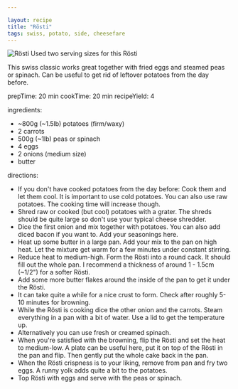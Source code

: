 ```yaml
---

layout: recipe
title: "Rösti"
tags: swiss, potato, side, cheesefare
---
```


![Rösti](/recipes/pix/roesti.webp)
Used two serving sizes for this Rösti

This swiss classic works great together with fried eggs and steamed peas or spinach.
Can be useful to get rid of leftover potatoes from the day before.

prepTime: 20 min
cookTime: 20 min
recipeYield: 4

ingredients:
- ~800g (~1.5lb) potatoes (firm/waxy)
- 2 carrots
- 500g (~1lb) peas or spinach
- 4 eggs
- 2 onions (medium size)
- butter

directions:
- If you don't have cooked potatoes from the day before: Cook them and let them cool. It is important to use cold potatoes. You can also use raw potatoes. The cooking time will increase though.
- Shred raw or cooked (but cool) potatoes with a grater. The shreds should be quite large so don't use your typical cheese shredder.
- Dice the first onion and mix together with potatoes. You can also add diced bacon if you want to. Add your seasonings here.
- Heat up some butter in a large pan. Add your mix to the pan on high heat. Let the mixture get warm for a few minutes under constant stirring.
- Reduce heat to medium-high. Form the Rösti into a round cack. It should fill out the whole pan. I recommend a thickness of around 1 - 1.5cm (~1/2") for a softer Rösti.
- Add some more butter flakes around the inside of the pan to get it under the Rösti.
- It can take quite a while for a nice crust to form. Check after roughly 5-10 minutes for browning.
- While the Rösti is cooking dice the other onion and the carrots. Steam everything in a pan with a bit of water. Use a lid to get the temperature up.
- Alternatively you can use fresh or creamed spinach.
- When you're satisfied with the browning, flip the Rösti and set the heat to medium-low. A plate can be useful here, put it on top of the Rösti in the pan and flip. Then gently put the whole cake back in the pan.
- When the Rösti crispness is to your liking, remove from pan and fry two eggs. A runny yolk adds quite a bit to the potatoes.
- Top Rösti with eggs and serve with the peas or spinach.
